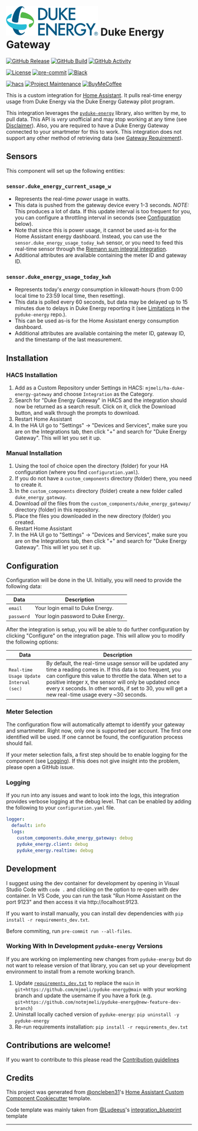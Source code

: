 # <img height="80" src="https://github.com/mjmeli/ha-duke-energy-gateway/blob/main/assets/logo.png?raw=true" alt="Duke Energy Logo"> Duke Energy Gateway

[![GitHub Release][releases-shield]][releases]
[![GitHub Build][build-shield]][build]
[![GitHub Activity][commits-shield]][commits]

[![License][license-shield]](LICENSE)
[![pre-commit][pre-commit-shield]][pre-commit]
[![Black][black-shield]][black]

[![hacs][hacsbadge]][hacs]
[![Project Maintenance][maintenance-shield]][user_profile]
[![BuyMeCoffee][buymecoffeebadge]][buymecoffee]

This is a custom integration for [Home Assistant](https://www.home-assistant.io/). It pulls real-time energy usage from Duke Energy via the Duke Energy Gateway pilot program.

This integration leverages the [`pyduke-energy`](https://github.com/mjmeli/pyduke-energy) library, also written by me, to pull data. This API is _very_ unofficial and may stop working at any time (see [Disclaimer](https://github.com/mjmeli/pyduke-energy#Disclaimer)). Also, you are required to have a Duke Energy Gateway connected to your smartmeter for this to work. This integration does not support any other method of retrieving data (see [Gateway Requirement](https://github.com/mjmeli/pyduke-energy#gateway-requirement)).

## Sensors

This component will set up the following entities:

### `sensor.duke_energy_current_usage_w`

- Represents the real-time _power_ usage in watts.
- This data is pushed from the gateway device every 1-3 seconds. _NOTE:_ This produces a lot of data. If this update interval is too frequent for you, you can configure a throttling interval in seconds (see [Configuration](#Configuration) below).
- Note that since this is power usage, it cannot be used as-is for the Home Assistant energy dashboard. Instead, you can use the `sensor.duke_energy_usage_today_kwh` sensor, or you need to feed this real-time sensor through the [Riemann sum integral integration](https://www.home-assistant.io/integrations/integration/).
- Additional attributes are available containing the meter ID and gateway ID.

### `sensor.duke_energy_usage_today_kwh`

- Represents today's _energy_ consumption in kilowatt-hours (from 0:00 local time to 23:59 local time, then resetting).
- This data is polled every 60 seconds, but data may be delayed up to 15 minutes due to delays in Duke Energy reporting it (see [Limitations](https://github.com/mjmeli/pyduke-energy#Limitations) in the `pyduke-energy` repo.).
- This can be used as-is for the Home Assistant energy consumption dashboard.
- Additional attributes are available containing the meter ID, gateway ID, and the timestamp of the last measurement.

## Installation

### HACS Installation

1. Add as a Custom Repository under Settings in HACS: `mjmeli/ha-duke-energy-gateway` and choose `Integration` as the Category.
2. Search for "Duke Energy Gateway" in HACS and the integration should now be returned as a search result. Click on it, click the Download button, and walk through the prompts to download.
3. Restart Home Assistant
4. In the HA UI go to "Settings" -> "Devices and Services", make sure you are on the Integrations tab, then click "+" and search for "Duke Energy Gateway". This will let you set it up.

### Manual Installation

1. Using the tool of choice open the directory (folder) for your HA configuration (where you find `configuration.yaml`).
2. If you do not have a `custom_components` directory (folder) there, you need to create it.
3. In the `custom_components` directory (folder) create a new folder called `duke_energy_gateway`.
4. Download _all_ the files from the `custom_components/duke_energy_gateway/` directory (folder) in this repository.
5. Place the files you downloaded in the new directory (folder) you created.
6. Restart Home Assistant
7. In the HA UI go to "Settings" -> "Devices and Services", make sure you are on the Integrations tab, then click "+" and search for "Duke Energy Gateway". This will let you set it up.

## Configuration

Configuration will be done in the UI. Initially, you will need to provide the following data:

| Data       | Description                         |
| ---------- | ----------------------------------- |
| `email`    | Your login email to Duke Energy.    |
| `password` | Your login password to Duke Energy. |

After the integration is setup, you will be able to do further configuration by clicking "Configure" on the integration page. This will allow you to modify the following options:

| Data                                    | Description                                                                                                                                                                                                                                                                                                                                          |
| --------------------------------------- | ---------------------------------------------------------------------------------------------------------------------------------------------------------------------------------------------------------------------------------------------------------------------------------------------------------------------------------------------------- |
| `Real-time Usage Update Interval (sec)` | By default, the real-time usage sensor will be updated any time a reading comes in. If this data is too frequent, you can configure this value to throttle the data. When set to a positive integer `X`, the sensor will only be updated once every `X` seconds. In other words, if set to 30, you will get a new real-time usage every ~30 seconds. |

### Meter Selection

The configuration flow will automatically attempt to identify your gateway and smartmeter. Right now, only one is supported per account. The first one identified will be used. If one cannot be found, the configuration process should fail.

If your meter selection fails, a first step should be to enable logging for the component (see [Logging](#Logging)). If this does not give insight into the problem, please open a GitHub issue.

### Logging

If you run into any issues and want to look into the logs, this integration provides verbose logging at the debug level. That can be enabled by adding the following to your `configuration.yaml` file.

```yaml
logger:
  default: info
  logs:
    custom_components.duke_energy_gateway: debug
    pyduke_energy.client: debug
    pyduke_energy.realtime: debug
```

## Development

I suggest using the dev container for development by opening in Visual Studio Code with `code .` and clicking on the option to re-open with dev container. In VS Code, you can run the task "Run Home Assistant on the port 9123" and then access it via http://localhost:9123.

If you want to install manually, you can install dev dependencies with `pip install -r requirements_dev.txt`.

Before commiting, run `pre-commit run --all-files`.

### Working With In Development `pyduke-energy` Versions

If you are working on implementing new changes from `pyduke-energy` but do not want to release version of that library, you can set up your development environment to install from a remote working branch.

1. Update [`requirements_dev.txt`](requirements_dev.txt) to replace the `main` in `git+https://github.com/mjmeli/pyduke-energy@main` with your working branch and update the username if you have a fork (e.g. `git+https://github.com/notmjmeli/pyduke-energy@new-feature-dev-branch`)
2. Uninstall locally cached version of `pyduke-energy`: `pip uninstall -y pyduke-energy`
3. Re-run requirements installation: `pip install -r requirements_dev.txt`

## Contributions are welcome!

If you want to contribute to this please read the [Contribution guidelines](CONTRIBUTING.md)

## Credits

This project was generated from [@oncleben31](https://github.com/oncleben31)'s [Home Assistant Custom Component Cookiecutter](https://github.com/oncleben31/cookiecutter-homeassistant-custom-component) template.

Code template was mainly taken from [@Ludeeus](https://github.com/ludeeus)'s [integration_blueprint][integration_blueprint] template

---

[integration_blueprint]: https://github.com/custom-components/integration_blueprint
[black]: https://github.com/psf/black
[black-shield]: https://img.shields.io/badge/code%20style-black-000000.svg?style=for-the-badge
[buymecoffee]: https://www.buymeacoffee.com/mjmeli
[buymecoffeebadge]: https://img.shields.io/badge/buy%20me%20a%20coffee-donate-yellow.svg?style=for-the-badge
[commits-shield]: https://img.shields.io/github/commit-activity/y/mjmeli/ha-duke-energy-gateway.svg?style=for-the-badge
[commits]: https://github.com/mjmeli/ha-duke-energy-gateway/commits/main
[hacs]: https://hacs.xyz
[hacsbadge]: https://img.shields.io/badge/HACS-Custom-orange.svg?style=for-the-badge
[discord]: https://discord.gg/Qa5fW2R
[discord-shield]: https://img.shields.io/discord/330944238910963714.svg?style=for-the-badge
[exampleimg]: example.png
[forum-shield]: https://img.shields.io/badge/community-forum-brightgreen.svg?style=for-the-badge
[forum]: https://community.home-assistant.io/
[license-shield]: https://img.shields.io/github/license/mjmeli/ha-duke-energy-gateway.svg?style=for-the-badge
[maintenance-shield]: https://img.shields.io/badge/maintainer-%40mjmeli-blue.svg?style=for-the-badge
[pre-commit]: https://github.com/pre-commit/pre-commit
[pre-commit-shield]: https://img.shields.io/badge/pre--commit-enabled-brightgreen?style=for-the-badge
[releases-shield]: https://img.shields.io/github/release/mjmeli/ha-duke-energy-gateway.svg?style=for-the-badge
[releases]: https://github.com/mjmeli/ha-duke-energy-gateway/releases
[build-shield]: https://img.shields.io/github/workflow/status/mjmeli/ha-duke-energy-gateway/Linting?style=for-the-badge
[build]: https://github.com/mjmeli/ha-duke-energy-gateway/actions/workflows/tests.yaml
[user_profile]: https://github.com/mjmeli
